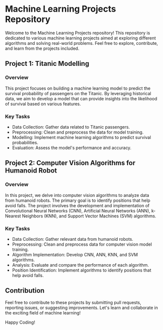 # Machine Learning Projects Repository

Welcome to the Machine Learning Projects repository! This repository is dedicated to various machine learning projects aimed at exploring different algorithms and solving real-world problems. Feel free to explore, contribute, and learn from the projects included.

## Project 1: Titanic Modelling

### Overview
This project focuses on building a machine learning model to predict the survival probability of passengers on the Titanic. By leveraging historical data, we aim to develop a model that can provide insights into the likelihood of survival based on various features.

### Key Tasks
- Data Collection: Gather data related to Titanic passengers.
- Preprocessing: Clean and preprocess the data for model training.
- Modelling: Implement machine learning algorithms to predict survival probabilities.
- Evaluation: Assess the model's performance and accuracy.

## Project 2: Computer Vision Algorithms for Humanoid Robot

### Overview
In this project, we delve into computer vision algorithms to analyze data from humanoid robots. The primary goal is to identify positions that help avoid falls. The project involves the development and implementation of Convolutional Neural Networks (CNN), Artificial Neural Networks (ANN), k-Nearest Neighbors (KNN), and Support Vector Machines (SVM) algorithms.

### Key Tasks
- Data Collection: Gather relevant data from humanoid robots.
- Preprocessing: Clean and preprocess data for computer vision model training.
- Algorithm Implementation: Develop CNN, ANN, KNN, and SVM algorithms.
- Analysis: Evaluate and compare the performance of each algorithm.
- Position Identification: Implement algorithms to identify positions that help avoid falls.

## Contribution

Feel free to contribute to these projects by submitting pull requests, reporting issues, or suggesting improvements. Let's learn and collaborate in the exciting field of machine learning!

Happy Coding!

